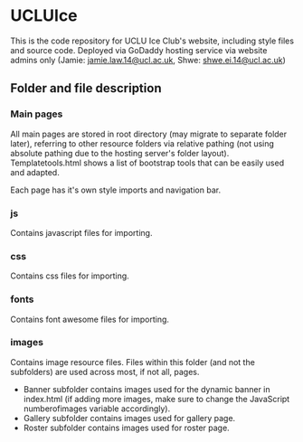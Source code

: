 # UCLUIce
This is the code repository for UCLU Ice Club's website, including style files and source code. Deployed via GoDaddy hosting service via website admins only (Jamie: jamie.law.14@ucl.ac.uk, Shwe: shwe.ei.14@ucl.ac.uk)

## Folder and file description
### Main pages
All main pages are stored in root directory (may migrate to separate folder later), referring to other resource folders via relative pathing (not using absolute pathing due to the hosting server's folder layout). Templatetools.html shows a list of bootstrap tools that can be easily used and adapted.

Each page has it's own style imports and navigation bar.

###  js
Contains javascript files for importing.

### css
Contains css files for importing.

### fonts
Contains font awesome files for importing.

### images
Contains image resource files. Files within this folder (and not the subfolders) are used across most, if not all, pages.
* Banner subfolder contains images used for the dynamic banner in index.html (if adding more images, make sure to change the JavaScript numberofimages variable accordingly). 
* Gallery subfolder contains images used for gallery page.
* Roster subfolder contains images used for roster page.


